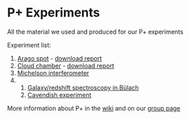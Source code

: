 # P+ Experiments

All the material we used and produced for our P+ experiments

Experiment list:
1. [Arago spot](/1-arago/) - [download report](https://github.com/pplus-schrodingers-cats/experiments/actions/runs/13935290561/artifacts/2776803698)
2. [Cloud chamber](/2-cloud-chamber/) - [download report](https://github.com/pplus-schrodingers-cats/experiments/actions/runs/14285787593/artifacts/2888489007)
3. [Michelson interferometer](/3-michelson-interferometer/)
4. 
    1. [Galaxy/redshift spectroscopy in Bülach](/4_1-redshift/)
    2. [Cavendish experiment](/4_2-cavendish/)

More information about P+ in the [wiki](https://wiki.phys.ethz.ch/!pplus/start) and on our [group page](https://wiki.phys.ethz.ch/!pplus/general/groups/group15)
